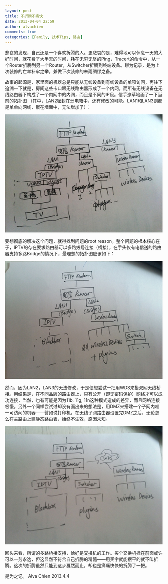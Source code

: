 ```yaml
---
layout: post
title: 不折腾不痛快
date: 2013-04-04 22:59
author: alvachien
comments: true
categories: [Family, 技术Tips, 路由]
---
```

悲哀的发现，自己还是一个喜欢折腾的人。更悲哀的是，难得地可以休息一天的大好时间，就花费了大半天的时间，耗在无穷无尽的Ping，Tracert的命令中，从一个Router折腾到另一个Router，从Switcher折腾到终端设备。聊为记录，是为上次装修的亡羊补牢之举，兼做下次装修的未雨绸缪之备。

故事的起源是，家里面的机器总是只能从无线设备到有线设备的单项访问，再往下追溯一下就是，房间这些卡口跟无线路由器形成了一个内网，而所有无线设备在无线路由器下构成了一个内网中的内网，而且是不同的IP段。信手潦草地画了一下当前的拓扑图 （其中，LAN2密封在弱电箱中，还有修改的可能。LAN1和LAN3则都是单单向网线，嵌在墙面中，无法增加了）：

![现有的拓扑图](/assets/uploads/2013/04/20130404_152248-Small.jpg)

要想彻底的解决这个问题，就得找到问题的root reason。整个问题的根本核心在于，IPTV的存在要求路由器可以多路拨号连接（桥接），在手头仅有电信送的路由器支持多路Bridge的情况下，最理想的拓扑图应该如下：

![理想的拓扑图](/assets/uploads/2013/04/20130404_152322-Small.jpg)

然而，因为LAN2，LAN3的无法修改，于是便想尝试一把用WDS来搭双网无线桥接。用结果是，在不同品牌的路由器上，只有公开（即无密码保护）网络才可以成功连接，当然，也有可能是因为11b, 11g, 11n这种模式造成的差异，而且网络连接极慢。另外一个同样尝试过却没有画出来的想法是，用DMZ来搭建一个子网内唯一可访问的机器——譬如说打印机，在无线子网路由器设置完DMZ之后，无论怎么在主路由上建静态路由表，始终不生效，原因未知。

![尝试的拓扑图](/assets/uploads/2013/04/20130404_152311-Small-1024x768.jpg)

回头来看，所谓的多路桥接支持，恰好是交换机的工作。买个交换机挂在前面或许可以一劳永逸，但这显然不符合自己折腾的精髓——用买字就能摆平的就不叫折腾。这次的折腾虽然只能到这步戛然而止，却也是痛痛快快的折腾了一把。

是为之记。
Alva Chien
2013.4.4
